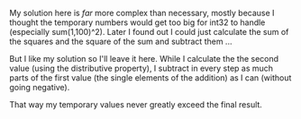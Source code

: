 My solution here is *far* more complex than necessary, mostly because I thought the temporary numbers would get too big for int32 to handle (especially sum(1,100)^2).
Later I found out I could just calculate the sum of the squares and the square of the sum and subtract them ...

But I like my solution so I'll leave it here.
While I calculate the the second value (using the distributive property), I subtract in every step as much parts of the first value (the single elements of the addition) as I can (without going negative).

That way my temporary values never greatly exceed the final result.
